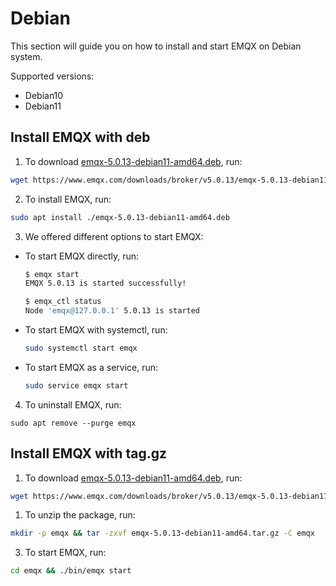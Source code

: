# Debian

This section will guide you on how to install and start EMQX on Debian system.

Supported versions: 

- Debian10
- Debian11

## Install EMQX with deb

1. To download [emqx-5.0.13-debian11-amd64.deb](https://www.emqx.com/downloads/broker/v5.0.13/emqx-5.0.13-debian11-amd64.deb), run:

```bash
wget https://www.emqx.com/downloads/broker/v5.0.13/emqx-5.0.13-debian11-amd64.deb
```

2. To install EMQX, run:

```bash
sudo apt install ./emqx-5.0.13-debian11-amd64.deb
```

3. We offered different options to start EMQX:
- To start EMQX directly, run:

  ```bash
  $ emqx start
  EMQX 5.0.13 is started successfully!
  
  $ emqx_ctl status
  Node 'emqx@127.0.0.1' 5.0.13 is started
  ```
  
- To start EMQX with systemctl, run:

  ```bash
  sudo systemctl start emqx
  ```

- To start EMQX as a service, run:

  ```bash
  sudo service emqx start
  ```

4. To uninstall EMQX, run:

  ```shell
  sudo apt remove --purge emqx
  ```

## Install EMQX with tag.gz

1. To download [emqx-5.0.13-debian11-amd64.deb](https://www.emqx.com/downloads/broker/v5.0.13/emqx-5.0.13-debian11-amd64.tar.gz), run:

```bash
wget https://www.emqx.com/downloads/broker/v5.0.13/emqx-5.0.13-debian11-amd64.tar.gz
```

1. To unzip the package, run:

```bash
mkdir -p emqx && tar -zxvf emqx-5.0.13-debian11-amd64.tar.gz -C emqx
```

3. To start EMQX, run:

```bash
cd emqx && ./bin/emqx start
```
